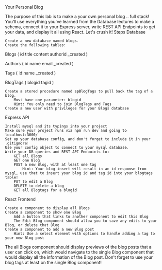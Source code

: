Your Personal Blog

The purpose of this lab is to make a your own personal blog .. full stack! You'll use everything you've learned from the Database lectures to make a schema, connect it to your Express server, write REST API Endpoints to get your data, and display it all using React. Let's crush it!
Steps
Database

    Create a new database named blogs.
    Create the following tables:

Blogs (
   id
   title
   content
   authorid
   _created
) 

Authors (
   id
   name
   email
   _created
)

Tags (
   id
   name
   _created
) 

BlogTags (
   blogid 
   tagid
)

    Create a stored procedure named spBlogTags to pull back the tag of a blog.
        Must have one parameter: blogid
        Hint: You only need to join BlogTags and Tags
    Create a new user with privileges for your Blogs database

Express API

    Install mysql and its typings into your project
    Make sure your project runs via npm run dev and going to localhost:3000/
    Set up your database config, and don't forget to include it in your .gitignore!
    Use your config object to connect to your mysql database.
    Write your DB queries and REST API Endpoints to:
        GET all Blogs
        GET one Blog
        POST a new Blog, with at least one tag
            Hint: Your blog insert will result in an id response from mysql, use that to insert your blog id and tag id into your blogtags table!
        PUT to edit a Blog
        DELETE to delete a blog
        GET all Blogtags for a blogid

React Frontend

    Create a component to display all Blogs
    Create a component to show one Blog
        Add a button that links to another component to edit this Blog
        The Edit Blog component should allow you to save any edits to your Blog, or delete that Blog
    Create a component to add a new Blog post
        Hint: Use a select element with options to handle adding a tag to your new Blog post

The all Blogs component should display previews of the blog posts that a user can click on, which would navigate to the single Blog component that would display all the information of the Blog post. Don't forget to use your blog tags at least on the single Blog component!
